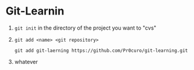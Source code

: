 # Git-Learnin

1. ```git init``` in the directory of the project you want to "cvs"
2. ```git add <name> <git repository>```

	```git add git-laerning https://github.com/Pr0curo/git-learning.git```
3. whatever

